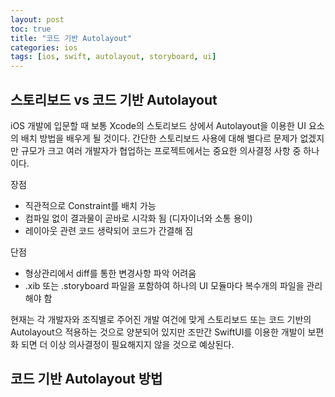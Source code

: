 ```yaml
---
layout: post
toc: true
title: "코드 기반 Autolayout"
categories: ios
tags: [ios, swift, autolayout, storyboard, ui]
---
```


## 스토리보드 vs 코드 기반 Autolayout
iOS 개발에 입문할 때 보통 Xcode의 스토리보드 상에서 Autolayout을 이용한 UI 요소의 배치 방법을 배우게 될 것이다.
간단한 스토리보드 사용에 대해 별다르 문제가 없겠지만 규모가 크고 여러 개발자가 협업하는 프로젝트에서는
중요한 의사결정 사항 중 하나이다.

장점
- 직관적으로 Constraint를 배치 가능
- 컴파일 없이 결과물이 곧바로 시각화 됨 (디자이너와 소통 용이)
- 레이아웃 관련 코드 생략되어 코드가 간결해 짐

단점
- 형상관리에서 diff를 통한 변경사항 파악 어려움
- .xib 또는 .storyboard 파일을 포함하여 하나의 UI 모듈마다 복수개의 파일을 관리해야 함

현재는 각 개발자와 조직별로 주어진 개발 여건에 맞게 스토리보드 또는 코드 기반의 Autolayout으 적용하는 것으로 양분되어 있지만
조만간 SwiftUI를 이용한 개발이 보편화 되면 더 이상 의사결정이 필요해지지 않을 것으로 예상된다.


## 코드 기반 Autolayout 방법
